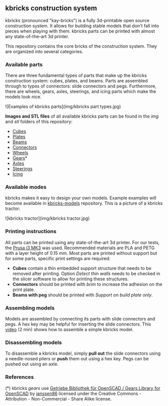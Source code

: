 ## kbricks construction system

kbricks (pronounced "kay-bricks") is a fully 3d-printable open source construction system. It allows for building stable models that don't fall into pieces when playing with them. kbricks parts can be printed with almost any state-of-the-art 3d printer.

This repository contains the core bricks of the construction system. They are organized into several categories.

### Available parts

There are three fundamental types of parts that make up the kbricks construction system: cubes, plates, and beams. Parts are assembled through to types of connectors: slide connectors and pegs. Furthermore, there are wheels, gears, axles, steerings, and icing parts which make the models look nice.

![Examples of kbricks parts](img/kbricks part types.jpg)

**Images and STL files** of all available kbricks parts can be found in the *img* and *stl* folders of this repository:

* [Cubes](cubes)
* [Plates](plates)
* [Beams](beams)
* [Connectors](connectors)
* [Wheels](wheels)
* [Gears](gears)*
* [Axles](axles)
* [Steerings](steerings)
* [Icing](icing)

### Available modes

kbricks makes it easy to design your own models. Example examples will become available in [kbricks-models](https://github.com/kbricks/kbricks-models) repository. This is a picture of a kbricks tractor:

![kbricks tractor](img/kbricks tractor.jpg)

### Printing instructions

All parts can be printed using any state-of-the-art 3d printer. For our tests, the [Prusa i3 MK3](https://en.wikipedia.org/wiki/Prusa_i3) was used. Recommended materials are PLA and PETG with a layer height of 0.15 mm. Most parts are printed without support but for some parts, specific print settings are required:

* **Cubes** contain a thin embedded support structure that needs to be removed after printing. Option *Detect thin walls* needs to be checked in the slicer software to allow for printing these structures.
* **Connectors** should be printed with *brim* to increase the adhesion on the print plate.
* **Beams with peg** should be printed with *Support on build plate only*.

### Assembling models

Models are assembled by connecting its parts with slide connectors and pegs. A hex key may be helpful for inserting the slide connectors. This [video](https://youtu.be/3_plykmoSQs) (2 min) shows how to assemble a simple kbricks model.

### Disassembling models

To disassemble a kbricks model, simply **pull out** the slide connectors using a needle-nosed pliers or **push** them out using a hex key. Pegs can be pushed out using an axle.

### References

(*) kbricks *gears* use [Getriebe Bibliothek für OpenSCAD / Gears Library for OpenSCAD](https://www.thingiverse.com/thing:1604369) by [janssen86](https://www.thingiverse.com/janssen86) licensed under the Creative Commons - Attribution - Non-Commercial - Share Alike license.
